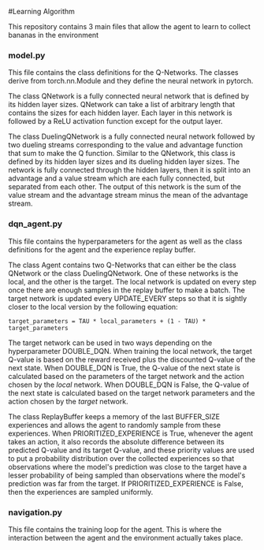 #Learning Algorithm

This repository contains 3 main files that allow the agent to learn to collect bananas in the environment

### model.py
This file contains the class definitions for the Q-Networks. The classes derive from torch.nn.Module and they define the neural network in pytorch. 

The class QNetwork is a fully connected neural network that is defined by its hidden layer sizes. QNetwork can take a list of arbitrary length that contains the sizes for each hidden layer. Each layer in this network is followed by a ReLU activation function except for the output layer. 

The class DuelingQNetwork is a fully connected neural network followed by two dueling streams corresponding to the value and advantage function that sum to make the Q function. Similar to the QNetwork, this class is defined by its hidden layer sizes and its dueling hidden layer sizes. The network is fully connected through the hidden layers, then it is split into an advantage and a value stream which are each fully connected, but separated from each other. The output of this network is the sum of the value stream and the advantage stream minus the mean of the advantage stream. 

### dqn_agent.py
This file contains the hyperparameters for the agent as well as the class definitions for the agent and the experience replay buffer.

The class Agent contains two Q-Networks that can either be the class QNetwork or the class DuelingQNetwork. One of these networks is the local, and the other is the target. The local network is updated on every step once there are enough samples in the replay buffer to make a batch. The target network is updated every UPDATE_EVERY steps so that it is sightly closer to the local version by the following equation: 

```target_parameters = TAU * local_parameters + (1 - TAU) * target_parameters```

The target network can be used in two ways depending on the hyperparameter DOUBLE_DQN. When training the local network, the target Q-value is based on the reward received plus the discounted Q-value of the next state. When DOUBLE_DQN is True, the Q-value of the next state is calculated based on the parameters of the target network and the action chosen by the *local* network. When DOUBLE_DQN is False, the Q-value of the next state is calculated based on the target network parameters and the action chosen by the *target* network.


The class ReplayBuffer keeps a memory of the last BUFFER_SIZE experiences and allows the agent to randomly sample from these experiences. When PRIORITIZED_EXPERIENCE is True, whenever the agent takes an action, it also records the absolute difference between its predicted Q-value and its target Q-value, and these priority values are used to put a probability distribution over the collected experiences so that observations where the model's prediction was close to the target have a lesser probability of being sampled than observations where the model's prediction was far from the target. If PRIORITIZED_EXPERIENCE is False, then the experiences are sampled uniformly.

### navigation.py
This file contains the training loop for the agent. This is where the interaction between the agent and the environment actually takes place. 
